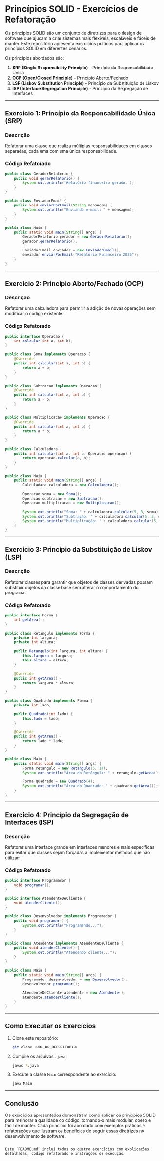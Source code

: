 

# **Princípios SOLID - Exercícios de Refatoração**

Os princípios SOLID são um conjunto de diretrizes para o design de software que ajudam a criar sistemas mais flexíveis, escaláveis e fáceis de manter. Este repositório apresenta exercícios práticos para aplicar os princípios SOLID em diferentes cenários.

Os princípios abordados são:

1. **SRP (Single Responsibility Principle)** - Princípio da Responsabilidade Única  
2. **OCP (Open/Closed Principle)** - Princípio Aberto/Fechado  
3. **LSP (Liskov Substitution Principle)** - Princípio da Substituição de Liskov  
4. **ISP (Interface Segregation Principle)** - Princípio da Segregação de Interfaces  

---

## **Exercício 1: Princípio da Responsabilidade Única (SRP)**

### **Descrição**
Refatorar uma classe que realiza múltiplas responsabilidades em classes separadas, cada uma com uma única responsabilidade.

### **Código Refatorado**
```java
public class GeradorRelatorio {
    public void gerarRelatorio() {
        System.out.println("Relatório financeiro gerado.");
    }
}

public class EnviadorEmail {
    public void enviarPorEmail(String mensagem) {
        System.out.println("Enviando e-mail: " + mensagem);
    }
}

public class Main {
    public static void main(String[] args) {
        GeradorRelatorio gerador = new GeradorRelatorio();
        gerador.gerarRelatorio();

        EnviadorEmail enviador = new EnviadorEmail();
        enviador.enviarPorEmail("Relatório Financeiro 2025");
    }
}
```

---

## **Exercício 2: Princípio Aberto/Fechado (OCP)**

### **Descrição**
Refatorar uma calculadora para permitir a adição de novas operações sem modificar o código existente.

### **Código Refatorado**
```java
public interface Operacao {
    int calcular(int a, int b);
}

public class Soma implements Operacao {
    @Override
    public int calcular(int a, int b) {
        return a + b;
    }
}

public class Subtracao implements Operacao {
    @Override
    public int calcular(int a, int b) {
        return a - b;
    }
}

public class Multiplicacao implements Operacao {
    @Override
    public int calcular(int a, int b) {
        return a * b;
    }
}

public class Calculadora {
    public int calcular(int a, int b, Operacao operacao) {
        return operacao.calcular(a, b);
    }
}

public class Main {
    public static void main(String[] args) {
        Calculadora calculadora = new Calculadora();

        Operacao soma = new Soma();
        Operacao subtracao = new Subtracao();
        Operacao multiplicacao = new Multiplicacao();

        System.out.println("Soma: " + calculadora.calcular(5, 3, soma));
        System.out.println("Subtração: " + calculadora.calcular(5, 3, subtracao));
        System.out.println("Multiplicação: " + calculadora.calcular(5, 3, multiplicacao));
    }
}
```

---

## **Exercício 3: Princípio da Substituição de Liskov (LSP)**

### **Descrição**
Refatorar classes para garantir que objetos de classes derivadas possam substituir objetos da classe base sem alterar o comportamento do programa.

### **Código Refatorado**
```java
public interface Forma {
    int getArea();
}

public class Retangulo implements Forma {
    private int largura;
    private int altura;

    public Retangulo(int largura, int altura) {
        this.largura = largura;
        this.altura = altura;
    }

    @Override
    public int getArea() {
        return largura * altura;
    }
}

public class Quadrado implements Forma {
    private int lado;

    public Quadrado(int lado) {
        this.lado = lado;
    }

    @Override
    public int getArea() {
        return lado * lado;
    }
}

public class Main {
    public static void main(String[] args) {
        Forma retangulo = new Retangulo(5, 10);
        System.out.println("Área do Retângulo: " + retangulo.getArea());

        Forma quadrado = new Quadrado(4);
        System.out.println("Área do Quadrado: " + quadrado.getArea());
    }
}
```

---

## **Exercício 4: Princípio da Segregação de Interfaces (ISP)**

### **Descrição**
Refatorar uma interface grande em interfaces menores e mais específicas para evitar que classes sejam forçadas a implementar métodos que não utilizam.

### **Código Refatorado**
```java
public interface Programador {
    void programar();
}

public interface AtendenteDeCliente {
    void atenderCliente();
}

public class Desenvolvedor implements Programador {
    public void programar() {
        System.out.println("Programando...");
    }
}

public class Atendente implements AtendenteDeCliente {
    public void atenderCliente() {
        System.out.println("Atendendo cliente...");
    }
}

public class Main {
    public static void main(String[] args) {
        Programador desenvolvedor = new Desenvolvedor();
        desenvolvedor.programar();

        AtendenteDeCliente atendente = new Atendente();
        atendente.atenderCliente();
    }
}
```

---

## **Como Executar os Exercícios**

1. Clone este repositório:
   ```bash
   git clone <URL_DO_REPOSITORIO>
   ```
2. Compile os arquivos `.java`:
   ```bash
   javac *.java
   ```
3. Execute a classe `Main` correspondente ao exercício:
   ```bash
   java Main
   ```

---

## **Conclusão**

Os exercícios apresentados demonstram como aplicar os princípios SOLID para melhorar a qualidade do código, tornando-o mais modular, coeso e fácil de manter. Cada princípio foi abordado com exemplos práticos e refatorações que ilustram os benefícios de seguir essas diretrizes no desenvolvimento de software.
```

Este `README.md` inclui todos os quatro exercícios com explicações detalhadas, código refatorado e instruções de execução.
